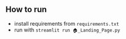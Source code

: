 ## How to run
- install requirements from `requirements.txt`
- run with `streamlit run 🏠_Landing_Page.py`